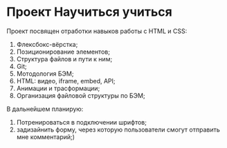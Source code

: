 # Проект **Научиться учиться**
Проект посвящен отработки навыков работы с HTML и CSS:
1. Флексбокс-вёрстка;
2. Позиционирование элементов;
3. Структура файлов и пути к ним;
4. Git;
5. Мотодология БЭМ;
6. HTML: видео, iframe, embed, API;
7. Анимации и трасформации;
8. Организация файловой структуры по БЭМ;

В дальнейшем планирую:
1. Потренироваться в подключении шрифтов;
2. задизайнить форму, через которую пользователи смогут отправить мне комментарий;)
